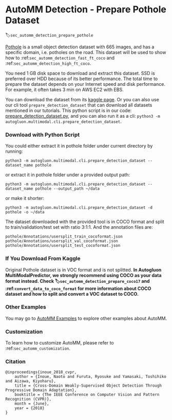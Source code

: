 # AutoMM Detection - Prepare Pothole Dataset
:label:`sec_automm_detection_prepare_pothole`

[Pothole](https://www.kaggle.com/datasets/andrewmvd/pothole-detection) is a small object detection dataset with 665 images,
and has a specific domain, i.e. potholes on the road. This dataset will be used to show how to :ref:`sec_automm_detection_fast_ft_coco` and :ref:`sec_automm_detection_high_ft_coco`.

You need 1 GB disk space to download and extract this dataset. SSD is preferred over HDD because of its better performance.
The total time to prepare the dataset depends on your Internet speed and disk performance. For example, it often takes 3 min on AWS EC2 with EBS.

You can download the dataset from its [kaggle page](https://www.kaggle.com/datasets/andrewmvd/pothole-detection).
Or you can also use our cli tool `prepare_detection_dataset` that can download all datasets mentioned in our tutorials.
This python script is in our code: 
[prepare_detection_dataset.py](https://raw.githubusercontent.com/autogluon/autogluon/master/multimodal/src/autogluon/multimodal/cli/prepare_detection_dataset.py),
and you can also run it as a cli: `python3 -m autogluon.multimodal.cli.prepare_detection_dataset`.

### Download with Python Script

You could either extract it in pothole folder under current directory by running:

```
python3 -m autogluon.multimodal.cli.prepare_detection_dataset --dataset_name pothole
```

or extract it in pothole folder under a provided output path:

```
python3 -m autogluon.multimodal.cli.prepare_detection_dataset --dataset_name pothole --output_path ~/data
```

or make it shorter:

```
python3 -m autogluon.multimodal.cli.prepare_detection_dataset -d pothole -o ~/data
```

The dataset downloaded with the provided tool is in COCO format and split to train/validation/test set with ratio 3:1:1.
And the annotation files are:

```
pothole/Annotations/usersplit_train_cocoformat.json
pothole/Annotations/usersplit_val_cocoformat.json
pothole/Annotations/usersplit_test_cocoformat.json
```


### If You Download From Kaggle

Original Pothole dataset is in VOC format and is not splitted. **In Autogluon MultiModalPredictor, we strongly recommend using COCO as your data format instead.
Check :label:`sec_automm_detection_prepare_coco17` and :ref:`convert_data_to_coco_format` for more information
about COCO dataset and how to split and convert a VOC dataset to COCO.**


### Other Examples

You may go to [AutoMM Examples](https://github.com/awslabs/autogluon/tree/master/examples/automm) to explore other examples about AutoMM.

### Customization
To learn how to customize AutoMM, please refer to :ref:`sec_automm_customization`.

### Citation
```
@inproceedings{inoue_2018_cvpr,
    author = {Inoue, Naoto and Furuta, Ryosuke and Yamasaki, Toshihiko and Aizawa, Kiyoharu},
    title = {Cross-Domain Weakly-Supervised Object Detection Through Progressive Domain Adaptation},
    booktitle = {The IEEE Conference on Computer Vision and Pattern Recognition (CVPR)},
    month = {June},
    year = {2018}
}
```